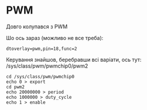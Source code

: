# PWM

Довго колупався з PWM

Шо ось зараз (можливо не все треба):


```
dtoverlay=pwm,pin=18,func=2
```

Керування знайшов, беребравши всі варіати, ось тут: /sys/class/pwm/pwmchip0/pwm2

```
cd /sys/class/pwm/pwmchip0
echo 0 > export
cd pwm2
echo 20000000 > period
echo 1000000 > duty_cycle
echo 1 > enable
```

